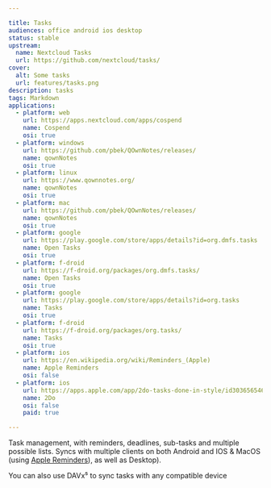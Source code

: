 ```yaml
---

title: Tasks
audiences: office android ios desktop
status: stable
upstream:
  name: Nextcloud Tasks
  url: https://github.com/nextcloud/tasks/
cover:
  alt: Some tasks
  url: features/tasks.png
description: tasks
tags: Markdown
applications:
  - platform: web
    url: https://apps.nextcloud.com/apps/cospend
    name: Cospend
    osi: true
  - platform: windows
    url: https://github.com/pbek/QOwnNotes/releases/
    name: qownNotes
    osi: true
  - platform: linux
    url: https://www.qownnotes.org/
    name: qownNotes
    osi: true
  - platform: mac
    url: https://github.com/pbek/QOwnNotes/releases/
    name: qownNotes
    osi: true
  - platform: google
    url: https://play.google.com/store/apps/details?id=org.dmfs.tasks
    name: Open Tasks
    osi: true
  - platform: f-droid
    url: https://f-droid.org/packages/org.dmfs.tasks/
    name: Open Tasks
    osi: true
  - platform: google
    url: https://play.google.com/store/apps/details?id=org.tasks
    name: Tasks
    osi: true
  - platform: f-droid
    url: https://f-droid.org/packages/org.tasks/
    name: Tasks
    osi: true
  - platform: ios
    url: https://en.wikipedia.org/wiki/Reminders_(Apple)
    name: Apple Reminders
    osi: false
  - platform: ios
    url: https://apps.apple.com/app/2do-tasks-done-in-style/id303656546
    name: 2Do
    osi: false
    paid: true

---
```


Task management, with reminders, deadlines, sub-tasks and multiple possible lists. Syncs with multiple clients on both Android and IOS & MacOS (using [Apple Reminders](https://en.wikipedia.org/wiki/Reminders_(Apple))), as well as Desktop).

You can also use DAVx⁵ to sync tasks with any compatible device
